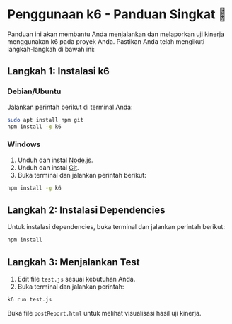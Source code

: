 # Penggunaan k6 - Panduan Singkat 🚀

Panduan ini akan membantu Anda menjalankan dan melaporkan uji kinerja menggunakan k6 pada proyek Anda. Pastikan Anda telah mengikuti langkah-langkah di bawah ini:

## Langkah 1: Instalasi k6

### Debian/Ubuntu

Jalankan perintah berikut di terminal Anda:

```bash
sudo apt install npm git
npm install -g k6
```

### Windows

1. Unduh dan instal [Node.js](https://nodejs.org/en/).
2. Unduh dan instal [Git](https://git-scm.com/downloads).
3. Buka terminal dan jalankan perintah berikut:

```bash
npm install -g k6
```

## Langkah 2: Instalasi Dependencies

Untuk instalasi dependencies, buka terminal dan jalankan perintah berikut:

```bash
npm install
```

## Langkah 3: Menjalankan Test

1. Edit file `test.js` sesuai kebutuhan Anda.
2. Buka terminal dan jalankan perintah:

```bash
k6 run test.js
```

Buka file `postReport.html` untuk melihat visualisasi hasil uji kinerja.
